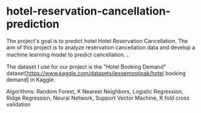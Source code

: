 # hotel-reservation-cancellation-prediction

The project's goal is to predict hotel Hotel Reservation Cancellation.
The aim of this project is to analyze reservation cancellation data and develop a machine learning model to predict cancellation. 、

The dataset I use for our project is the "Hotel Booking Demand" dataset[https://www.kaggle.com/datasets/jessemostipak/hotel booking demand] in Kaggle.

Algorithms: Random Forest, K Nearest Neighbors, Logistic Regression, Ridge Regression, Neural Network, Support Vector Machine, K fold cross validation
